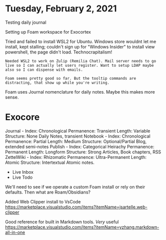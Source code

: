 # Tuesday, February 2, 2021

Testing daily journal

Setting up Foam workspace for Exocortex

Tried and failed to install WSL2 for Ubuntu. Windows store wouldnt let me install, kept stalling; couldn't sign up for "Windows Insider" to install view powershell, the page didn't load. Technocrapitalism!

    Needed WSL2 to work on Zulip (Remilia Chat). Mail server needs to go live so I can actually let users register. Want to setup LDAP maybe also so I can dispense with emails. 

    Foam seems pretty good so far. But the tooltip commands are distracting, that show up while you're writing.

Foam uses Journal nomenclature for daily notes. Maybe this makes more sense. 

# Exocore

Journal - 
        Index: Chronological
        Permanence: Transient
        Length: Variable
        Structure: None
        Daily Notes, transient
    Notebook -
        Index: Chronological
        Permanence: Partial
        Length: Medium
        Structure: Optional/Partial
        Blog, extended semi-notes 
    Publish -
        Index: Categorical Heirachy
        Permanence: Permanent
        Length: Longform
        Structure: Strong
        Articles, Book chapters, RSS
    ZettelWiki - 
        Index: Rhizomatic
        Permanence: Ultra-Permanent
        Length: Atomic
        Structure: Intertextual
        Atomic notes.
+ Live Inbox
+ Live Todo


We'll need to see if we operate a custom Foam install or rely on their defaults. Then what are Roam/Obsidians?

Added Web Clipper install to VsCode
https://marketplace.visualstudio.com/items?itemName=jsartelle.web-clipper

Good reference for built in Markdown tools. *Very* useful
https://marketplace.visualstudio.com/items?itemName=yzhang.markdown-all-in-one
